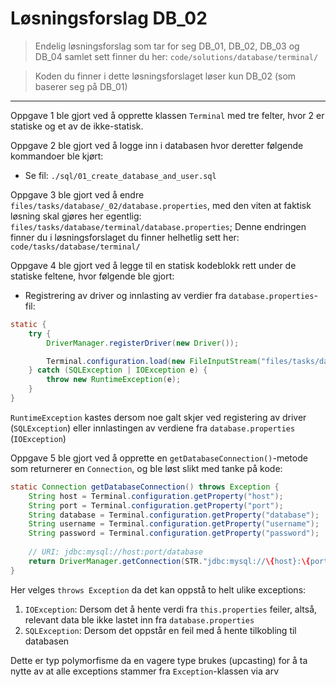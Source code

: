 # Løsningsforslag DB_02

> Endelig løsningsforslag som tar for seg DB_01, DB_02, DB_03 og DB_04 samlet sett finner du her: `code/solutions/database/terminal/`

> Koden du finner i dette løsningsforslaget løser kun DB_02 (som baserer seg på DB_01)

---

Oppgave 1 ble gjort ved å opprette klassen `Terminal` med tre felter, hvor 2 er statiske og et av de ikke-statisk.

Oppgave 2 ble gjort ved å logge inn i databasen hvor deretter følgende kommandoer ble kjørt:
- Se fil: `./sql/01_create_database_and_user.sql`

Oppgave 3 ble gjort ved å endre `files/tasks/database/_02/database.properties`, med den viten at faktisk løsning skal gjøres her egentlig: `files/tasks/database/terminal/database.properties`; 
Denne endringen finner du i løsningsforslaget du finner helhetlig sett her: `code/tasks/database/terminal/`

Oppgave 4 ble gjort ved å legge til en statisk kodeblokk rett under de statiske feltene, hvor følgende ble gjort:
- Registrering av driver og innlasting av verdier fra `database.properties`-fil:

```java
static {
    try {
        DriverManager.registerDriver(new Driver());

        Terminal.configuration.load(new FileInputStream("files/tasks/database/terminal/database.properties"));
    } catch (SQLException | IOException e) {
        throw new RuntimeException(e);
    }
}
```

`RuntimeException` kastes dersom noe galt skjer ved registering av driver (`SQLException`) eller innlastingen av verdiene fra `database.properties` (`IOException`)

Oppgave 5 ble gjort ved å opprette en `getDatabaseConnection()`-metode som returnerer en `Connection`, og ble løst slikt med tanke på kode:

```java
static Connection getDatabaseConnection() throws Exception {
    String host = Terminal.configuration.getProperty("host");
    String port = Terminal.configuration.getProperty("port");
    String database = Terminal.configuration.getProperty("database");
    String username = Terminal.configuration.getProperty("username");
    String password = Terminal.configuration.getProperty("password");
        
    // URI: jdbc:mysql://host:port/database
    return DriverManager.getConnection(STR."jdbc:mysql://\{host}:\{port}/\{database}", username, password);
}
```

Her velges `throws Exception` da det kan oppstå to helt ulike exceptions:
1. `IOException`: Dersom det å hente verdi fra `this.properties` feiler, altså, relevant data ble ikke lastet inn fra `database.properties`
2. `SQLException`: Dersom det oppstår en feil med å hente tilkobling til databasen

Dette er typ polymorfisme da en vagere type brukes (upcasting) for å ta nytte av at alle exceptions stammer fra `Exception`-klassen via arv

